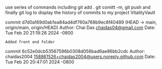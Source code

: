 use series of commands including git add .
git comitt -m, 
git push 
and finally git log to display the history of commits to my project VitalityVault

commit d7d0a169d0ab1ea84ad4df760a768b9ec8f40489 (HEAD -> main, origin/main, origin/HEAD)
Author: Chai Das <chaidas04@gmail.com>
Date:   Tue Feb 20 21:19:26 2024 -0800

    Added front end folder

commit 6c52e0dcb53567596b0308d056bad6ae86bb2cdc
Author: chaidas2004 <158861526+chaidas2004@users.noreply.github.com>
Date:   Tue Feb 20 20:47:01 2024 -0800
